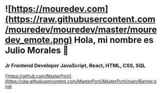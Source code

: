 # ![https://mouredev.com](https://raw.githubusercontent.com/mouredev/mouredev/master/mouredev_emote.png) Hola, mi nombre es Julio Morales 👋
### Jr Frontend Developer JavaScript, React, HTML, CSS, SQL
![https://github.com/MasterPorti](https://raw.githubusercontent.com/MasterPorti/MasterPorti/main/Banner.png)
